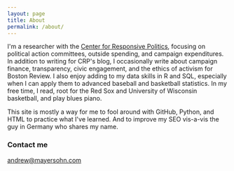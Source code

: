 ```yaml
---
layout: page
title: About
permalink: /about/
---
```


I'm a researcher with the <a href="http://www.opensecrets.org/">Center for Responsive Politics</a>,
focusing on political action committees, outside spending, and campaign expenditures. In addition to 
writing for CRP's blog, I occasionally write about campaign finance, transparency, civic engagement,
and the ethics of activism for Boston Review. I also enjoy adding to my data skills in R and SQL, 
especially when I can apply them to advanced baseball and basketball statistics. In my free time,
I read, root for the Red Sox and University of Wisconsin basketball, and play blues piano.

This site is mostly a way for me to fool around with GitHub, Python, and HTML to practice what I've
learned. And to improve my SEO vis-a-vis the guy in Germany who shares my name.

### Contact me

[andrew@mayersohn.com](mailto:andrew@mayersohn.com)